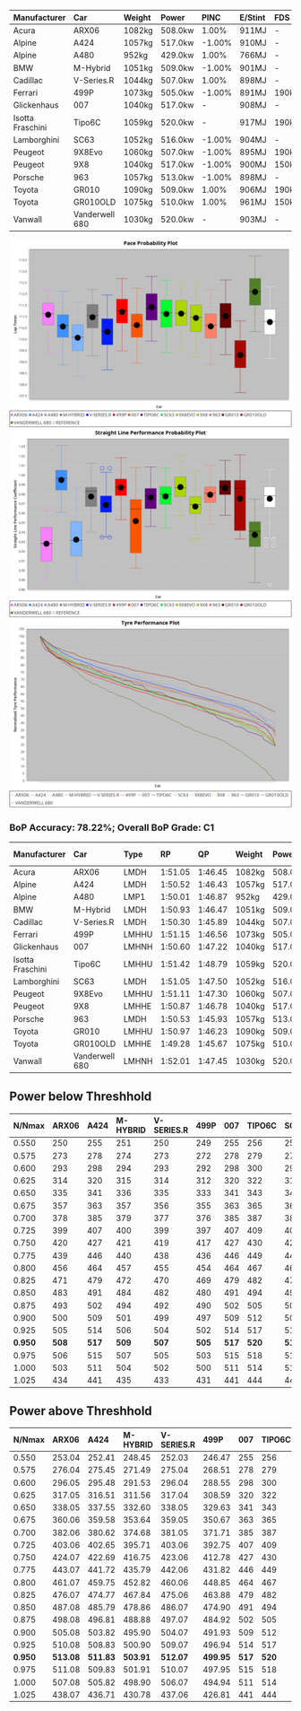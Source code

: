 | Manufacturer     | Car            | Weight | Power   | PINC    | E/Stint | FDS     |
|:-|:-|:-|:-|:-|:-|:-|
| Acura            | ARX06          | 1082kg | 508.0kw | 1.00%   | 911MJ   |    -    |
| Alpine           | A424           | 1057kg | 517.0kw | -1.00%  | 910MJ   |    -    |
| Alpine           | A480           | 952kg  | 429.0kw | 1.00%   | 766MJ   |    -    |
| BMW              | M-Hybrid       | 1051kg | 509.0kw | -1.00%  | 901MJ   |    -    |
| Cadillac         | V-Series.R     | 1044kg | 507.0kw | 1.00%   | 898MJ   |    -    |
| Ferrari          | 499P           | 1073kg | 505.0kw | -1.00%  | 891MJ   | 190kph  |
| Glickenhaus      | 007            | 1040kg | 517.0kw |    -    | 908MJ   |    -    |
| Isotta Fraschini | Tipo6C         | 1059kg | 520.0kw |    -    | 917MJ   | 190kph  |
| Lamborghini      | SC63           | 1052kg | 516.0kw | -1.00%  | 904MJ   |    -    |
| Peugeot          | 9X8Evo         | 1060kg | 507.0kw | -1.00%  | 895MJ   | 190kph  |
| Peugeot          | 9X8            | 1040kg | 517.0kw | -1.00%  | 900MJ   | 150kph  |
| Porsche          | 963            | 1057kg | 513.0kw | -1.00%  | 898MJ   |    -    |
| Toyota           | GR010          | 1090kg | 509.0kw | 1.00%   | 906MJ   | 190kph  |
| Toyota           | GR010OLD       | 1075kg | 510.0kw | 1.00%   | 961MJ   | 150kph  |
| Vanwall          | Vanderwell 680 | 1030kg | 520.0kw |    -    | 903MJ   |    -    |

![PACECHART](./IMG/ACOMETHOD.png)
![STRAIGHTLINEPERFORMANCECHART](./IMG/ACOMETHOD_sp.png)
![TYREPERFORMANCECHART](./IMG/ACOMETHOD_tw.png)

### BoP Accuracy: 78.22%; Overall BoP Grade: C1
| Manufacturer     | Car            | Type  | RP      | QP      | Weight | Power¹  | Threshhold | PINC    | Power²   | E/Stint | AVG Vmax  | FDS     | RDLC | L/Stint | BOP-Grade | Model Accuracy | Model Points | Match%  | SimDiff |
|:-|:-|:-|:-|:-|:-|:-|:-|:-|:-|:-|:-|:-|:-|:-|:-|:-|:-|:-|:-|
| Acura            | ARX06          | LMDH  | 1:51.05 | 1:46.45 | 1082kg | 508.0kw | 210.0kph   | 1.00%   | 513.10kw |  911MJ  | 278.64kph |    -    | 0.99 | 33      | +B2       | 100.00%        | 996          | 83.24%  | #       |
| Alpine           | A424           | LMDH  | 1:50.52 | 1:46.43 | 1057kg | 517.0kw | 210.0kph   | -1.00%  | 511.80kw |  910MJ  | 289.88kph |    -    | 1.00 | 33      | -B1       | 100.00%        | 870          | 88.79%  | #       |
| Alpine           | A480           | LMP1  | 1:50.01 | 1:46.87 |  952kg | 429.0kw | 210.0kph   | 1.00%   | 433.30kw |  766MJ  | 278.90kph |    -    | 0.98 | 31      | -D1       | 96.26%         | 1337         | 66.68%  | #       |
| BMW              | M-Hybrid       | LMDH  | 1:50.93 | 1:46.47 | 1051kg | 509.0kw | 210.0kph   | -1.00%  | 503.90kw |  901MJ  | 286.80kph |    -    | 1.01 | 33      | ~A1       | 100.00%        | 1914         | 100.00% | #       |
| Cadillac         | V-Series.R     | LMDH  | 1:50.30 | 1:45.89 | 1044kg | 507.0kw | 210.0kph   | 1.00%   | 512.10kw |  898MJ  | 285.95kph |    -    | 1.02 | 33      | -B2       | 98.03%         | 3773         | 80.49%  | #       |
| Ferrari          | 499P           | LMHHU | 1:51.15 | 1:46.56 | 1073kg | 505.0kw | 210.0kph   | -1.00%  | 500.00kw |  891MJ  | 286.66kph | 190kph  | 1.02 | 33      | +A2       | 100.00%        | 4212         | 91.26%  | #       |
| Glickenhaus      | 007            | LMHNH | 1:50.60 | 1:47.22 | 1040kg | 517.0kw | 210.0kph   |    -    | 517.00kw |  908MJ  | 284.74kph |    -    | 0.96 | 33      | -A2       | 98.78%         | 1936         | 94.36%  | #       |
| Isotta Fraschini | Tipo6C         | LMHHU | 1:51.42 | 1:48.79 | 1059kg | 520.0kw | 210.0kph   |    -    | 520.00kw |  917MJ  | 287.86kph | 190kph  | 1.04 | 33      | +Ω1       | 100.00%        | 105          | 42.68%  | #       |
| Lamborghini      | SC63           | LMDH  | 1:51.05 | 1:47.50 | 1052kg | 516.0kw | 210.0kph   | -1.00%  | 510.80kw |  904MJ  | 287.36kph |    -    | 1.03 | 33      | +B1       | 100.00%        | 597          | 88.56%  | #       |
| Peugeot          | 9X8Evo         | LMHHU | 1:51.11 | 1:47.30 | 1060kg | 507.0kw | 210.0kph   | -1.00%  | 501.90kw |  895MJ  | 287.63kph | 190kph  | 1.00 | 33      | +D1       | 100.00%        | 463          | 69.45%  | #       |
| Peugeot          | 9X8            | LMHHE | 1:50.87 | 1:46.78 | 1040kg | 517.0kw | 210.0kph   | -1.00%  | 511.80kw |  900MJ  | 286.42kph | 150kph  | 1.03 | 33      | ~A1       | 99.48%         | 4559         | 100.00% | #       |
| Porsche          | 963            | LMDH  | 1:50.53 | 1:45.93 | 1057kg | 513.0kw | 210.0kph   | -1.00%  | 507.90kw |  898MJ  | 287.20kph |    -    | 1.00 | 33      | -A2       | 99.21%         | 10753        | 90.98%  | #       |
| Toyota           | GR010          | LMHHU | 1:50.97 | 1:46.23 | 1090kg | 509.0kw | 210.0kph   | 1.00%   | 514.10kw |  906MJ  | 286.67kph | 190kph  | 1.00 | 33      | ~A1       | 99.54%         | 3271         | 100.00% | #       |
| Toyota           | GR010OLD       | LMHHE | 1:49.28 | 1:45.67 | 1075kg | 510.0kw | 210.0kph   | 1.00%   | 515.10kw |  961MJ  | 286.20kph | 150kph  | 1.01 | 33      | -Ω1       | 100.00%        | 730          | 27.26%  | #       |
| Vanwall          | Vanderwell 680 | LMHNH | 1:52.01 | 1:47.45 | 1030kg | 520.0kw | 210.0kph   |    -    | 520.00kw |  903MJ  | 283.27kph |    -    | 1.02 | 33      | +Ω1       | 98.54%         | 541          | 49.60%  | #       |

## Power below Threshhold
| N/Nmax    | ARX06   | A424    | M-HYBRID | V-SERIES.R | 499P    | 007     | TIPO6C  | SC63    | 9X8EVO  | 9X8     | 963     | GR010   | GR010OLD | VANDERWELL 680 | ​     | RPM      | A480       |
|:-|:-|:-|:-|:-|:-|:-|:-|:-|:-|:-|:-|:-|:-|:-|:-|:-|:-|
|  0.550    |  250    |  255    |  251     |  250       |  249    |  255    |  256    |  254    |  250    |  255    |  253    |  251    |  251     |  256           |  ​    |   --     |  0.00      |
|  0.575    |  273    |  278    |  274     |  273       |  272    |  278    |  279    |  277    |  273    |  278    |  276    |  274    |  274     |  279           |  ​    |   --     |  0.00      |
|  0.600    |  293    |  298    |  294     |  293       |  292    |  298    |  300    |  298    |  293    |  298    |  296    |  294    |  295     |  300           |  ​    |   --     |  0.00      |
|  0.625    |  314    |  320    |  315     |  314       |  312    |  320    |  322    |  319    |  314    |  320    |  317    |  315    |  316     |  322           |  ​    |   --     |  0.00      |
|  0.650    |  335    |  341    |  336     |  335       |  333    |  341    |  343    |  340    |  335    |  341    |  338    |  336    |  337     |  343           |  ​    |   --     |  0.00      |
|  0.675    |  357    |  363    |  357     |  356       |  355    |  363    |  365    |  362    |  356    |  363    |  360    |  357    |  358     |  365           |  ​    |   --     |  0.00      |
|  0.700    |  378    |  385    |  379     |  377       |  376    |  385    |  387    |  384    |  377    |  385    |  382    |  379    |  380     |  387           |  ​    |   --     |  0.00      |
|  0.725    |  399    |  407    |  400     |  399       |  397    |  407    |  409    |  406    |  399    |  407    |  403    |  400    |  401     |  409           |  ​    |   --     |  0.00      |
|  0.750    |  420    |  427    |  421     |  419       |  417    |  427    |  430    |  427    |  419    |  427    |  424    |  421    |  422     |  430           |  ​    |   --     |  0.00      |
|  0.775    |  439    |  446    |  440     |  438       |  436    |  446    |  449    |  446    |  438    |  446    |  443    |  440    |  441     |  449           |  ​    |  5000    |  253.57    |
|  0.800    |  456    |  464    |  457     |  455       |  454    |  464    |  467    |  463    |  455    |  464    |  461    |  457    |  458     |  467           |  ​    |  5500    |  299.68    |
|  0.825    |  471    |  479    |  472     |  470       |  469    |  479    |  482    |  478    |  470    |  479    |  476    |  472    |  473     |  482           |  ​    |  6000    |  334.76    |
|  0.850    |  483    |  491    |  484     |  482       |  480    |  491    |  494    |  490    |  482    |  491    |  487    |  484    |  485     |  494           |  ​    |  6500    |  377.85    |
|  0.875    |  493    |  502    |  494     |  492       |  490    |  502    |  505    |  501    |  492    |  502    |  498    |  494    |  495     |  505           |  ​    |  7000    |  421.95    |
|  0.900    |  500    |  509    |  501     |  499       |  497    |  509    |  512    |  508    |  499    |  509    |  505    |  501    |  502     |  512           |  ​    |  7500    |  432.98    |
|  0.925    |  505    |  514    |  506     |  504       |  502    |  514    |  517    |  513    |  504    |  514    |  510    |  506    |  507     |  517           |  ​    |  8000    |  428.97    |
| **0.950** | **508** | **517** | **509**  | **507**    | **505** | **517** | **520** | **516** | **507** | **517** | **513** | **509** | **510**  | **520**        | **​** | **8500** | **431.98** |
|  0.975    |  506    |  515    |  507     |  505       |  503    |  515    |  518    |  514    |  505    |  515    |  511    |  507    |  508     |  518           |  ​    |  9000    |  215.49    |
|  1.000    |  503    |  511    |  504     |  502       |  500    |  511    |  514    |  510    |  502    |  511    |  507    |  504    |  505     |  514           |  ​    |   --     |  0.00      |
|  1.025    |  434    |  441    |  435     |  433       |  431    |  441    |  444    |  441    |  433    |  441    |  438    |  435    |  436     |  444           |  ​    |   --     |  0.00      |

## Power above Threshhold
| N/Nmax    | ARX06      | A424       | M-HYBRID   | V-SERIES.R | 499P       | 007     | TIPO6C  | SC63       | 9X8EVO     | 9X8        | 963        | GR010      | GR010OLD   | VANDERWELL 680 | ​     | RPM      | A480       |
|:-|:-|:-|:-|:-|:-|:-|:-|:-|:-|:-|:-|:-|:-|:-|:-|:-|:-|
|  0.550    |  253.04    |  252.41    |  248.45    |  252.03    |  246.47    |  255    |  256    |  251.41    |  247.46    |  252.41    |  250.43    |  253.04    |  254.05    |  256           |  ​    |   --     |  0.00      |
|  0.575    |  276.04    |  275.45    |  271.49    |  275.04    |  268.51    |  278    |  279    |  274.45    |  270.50    |  275.45    |  273.47    |  276.05    |  277.05    |  279           |  ​    |   --     |  0.00      |
|  0.600    |  296.05    |  295.48    |  291.53    |  296.04    |  288.55    |  298    |  300    |  295.49    |  290.54    |  295.48    |  293.50    |  297.05    |  297.06    |  300           |  ​    |   --     |  0.00      |
|  0.625    |  317.05    |  316.51    |  311.56    |  317.04    |  308.59    |  320    |  322    |  316.52    |  310.58    |  316.51    |  314.54    |  318.06    |  319.06    |  322           |  ​    |   --     |  0.00      |
|  0.650    |  338.05    |  337.55    |  332.60    |  338.05    |  329.63    |  341    |  343    |  337.56    |  331.61    |  337.55    |  335.57    |  339.06    |  340.07    |  343           |  ​    |   --     |  0.00      |
|  0.675    |  360.06    |  359.58    |  353.64    |  359.05    |  350.67    |  363    |  365    |  358.59    |  352.65    |  359.58    |  356.61    |  361.06    |  362.07    |  365           |  ​    |   --     |  0.00      |
|  0.700    |  382.06    |  380.62    |  374.68    |  381.05    |  371.71    |  385    |  387    |  380.63    |  373.69    |  380.62    |  377.65    |  383.07    |  383.07    |  387           |  ​    |   --     |  0.00      |
|  0.725    |  403.06    |  402.65    |  395.71    |  403.06    |  392.75    |  407    |  409    |  401.66    |  394.73    |  402.65    |  399.68    |  404.07    |  405.08    |  409           |  ​    |   --     |  0.00      |
|  0.750    |  424.07    |  422.69    |  416.75    |  423.06    |  412.78    |  427    |  430    |  422.70    |  414.77    |  422.69    |  419.72    |  425.07    |  426.08    |  430           |  ​    |   --     |  0.00      |
|  0.775    |  443.07    |  441.72    |  435.79    |  442.06    |  431.82    |  446    |  449    |  441.73    |  433.80    |  441.72    |  438.75    |  444.08    |  445.09    |  449           |  ​    |  5000    |  253.57    |
|  0.800    |  461.07    |  459.75    |  452.82    |  460.06    |  448.85    |  464    |  467    |  458.75    |  450.84    |  459.75    |  455.78    |  462.08    |  463.09    |  467           |  ​    |  5500    |  299.68    |
|  0.825    |  476.07    |  474.77    |  467.84    |  475.06    |  463.88    |  479    |  482    |  473.78    |  465.86    |  474.77    |  470.81    |  477.08    |  478.09    |  482           |  ​    |  6000    |  334.76    |
|  0.850    |  487.08    |  485.79    |  478.86    |  486.07    |  474.90    |  491    |  494    |  485.80    |  476.88    |  485.79    |  482.83    |  488.09    |  489.09    |  494           |  ​    |  6500    |  377.85    |
|  0.875    |  498.08    |  496.81    |  488.88    |  497.07    |  484.92    |  502    |  505    |  495.82    |  486.90    |  496.81    |  492.84    |  499.09    |  500.10    |  505           |  ​    |  7000    |  421.95    |
|  0.900    |  505.08    |  503.82    |  495.90    |  504.07    |  491.93    |  509    |  512    |  502.83    |  493.92    |  503.82    |  499.86    |  506.09    |  507.10    |  512           |  ​    |  7500    |  432.98    |
|  0.925    |  510.08    |  508.83    |  500.90    |  509.07    |  496.94    |  514    |  517    |  507.84    |  498.92    |  508.83    |  504.86    |  511.09    |  512.10    |  517           |  ​    |  8000    |  428.97    |
| **0.950** | **513.08** | **511.83** | **503.91** | **512.07** | **499.95** | **517** | **520** | **510.84** | **501.93** | **511.83** | **507.87** | **514.09** | **515.10** | **520**        | **​** | **8500** | **431.98** |
|  0.975    |  511.08    |  509.83    |  501.91    |  510.07    |  497.95    |  515    |  518    |  508.84    |  499.93    |  509.83    |  505.87    |  512.09    |  513.10    |  518           |  ​    |  9000    |  215.49    |
|  1.000    |  507.08    |  505.82    |  498.90    |  506.07    |  494.94    |  511    |  514    |  505.83    |  496.92    |  505.82    |  502.86    |  508.09    |  509.10    |  514           |  ​    |   --     |  0.00      |
|  1.025    |  438.07    |  436.71    |  430.78    |  437.06    |  426.81    |  441    |  444    |  436.72    |  428.79    |  436.71    |  433.74    |  439.08    |  440.09    |  444           |  ​    |   --     |  0.00      |
